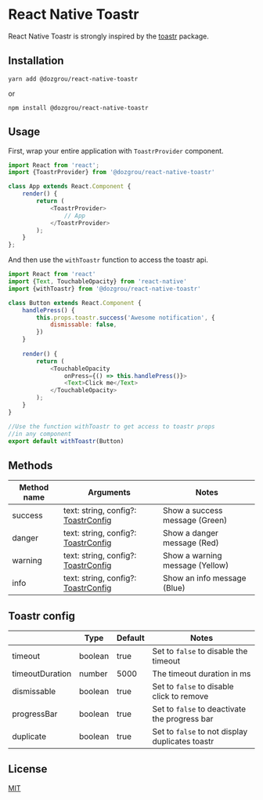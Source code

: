 # React Native Toastr

React Native Toastr is strongly inspired by the [toastr](https://github.com/CodeSeven/toastr) package.

## Installation

```
yarn add @dozgrou/react-native-toastr
```
or
```
npm install @dozgrou/react-native-toastr
```

## Usage

First, wrap your entire application with `ToastrProvider` component.

```js
import React from 'react';
import {ToastrProvider} from '@dozgrou/react-native-toastr'

class App extends React.Component {
    render() {
        return (
            <ToastrProvider>
                // App
            </ToastrProvider>
        );
    }
};
```

And then use the `withToastr` function to access the toastr api.

```js
import React from 'react'
import {Text, TouchableOpacity} from 'react-native'
import {withToastr} from '@dozgrou/react-native-toastr'

class Button extends React.Component {
    handlePress() {
        this.props.toastr.success('Awesome notification', {
            dismissable: false,
        })
    }
	
    render() {
        return (
            <TouchableOpacity
                onPress={() => this.handlePress()}>
                <Text>Click me</Text>
            </TouchableOpacity>
        );
    }
}

//Use the function withToastr to get access to toastr props
//in any component
export default withToastr(Button)
```
## Methods

| Method name   | Arguments                                             | Notes                             |
|---------------|-------------------------------------------------------|-----------------------------------|
|success        | text: string, config?: [ToastrConfig](#toastr-config) | Show a success message (Green)    |
|danger         | text: string, config?: [ToastrConfig](#toastr-config) | Show a danger message (Red)       |
|warning        | text: string, config?: [ToastrConfig](#toastr-config) | Show a warning message (Yellow)   |
|info           | text: string, config?: [ToastrConfig](#toastr-config) | Show an info message (Blue)       |


## Toastr config
|                   | Type      | Default   | Notes                                             |
|-------------------|-----------|-----------|---------------------------------------------------|
| timeout           | boolean   | true      | Set to `false` to disable the timeout             |
| timeoutDuration   | number    | 5000      | The timeout duration in ms                        |
| dismissable       | boolean   | true      | Set to `false` to disable click to remove         |
| progressBar       | boolean   | true      | Set to `false` to deactivate the progress bar     |
| duplicate         | boolean   | true      | Set to `false` to not display duplicates toastr   |


## License
[MIT](license.md)
